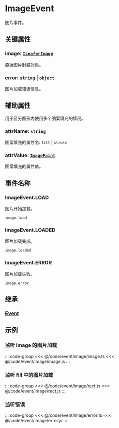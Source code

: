 # ImageEvent

图片事件。

## 关键属性

### image: [`ILeaferImage`](/api/interfaces/ILeaferImage.md)

原始图片封装对象。

### error: `string` | `object`

图片加载错误信息。

## 辅助属性

用于区分图形内使用多个图案填充的情况。

### attrName: `string`

图案填充的属性名: `fill` | `stroke`

### attrValue: [`ImagePaint`](/reference/property/paint/image.md)

图案填充的属性值。

## 事件名称

### ImageEvent.LOAD

图片开始加载。

`image.load`

### ImageEvent.LOADED

图片加载完成。

`image.loaded`

### ImageEvent.ERROR

图片加载失败。

`image.error`

## 继承

### [Event](./Event.md)

<!-- ## API

### [ImageEvent](/api/classes/LeaferEvent.md) -->

## 示例

### 监听 Image 的图片加载

::: code-group
<<< @/code/event/image/image.ts
<<< @/code/event/image/image.js
:::

### 监听 fill 中的图片加载

::: code-group
<<< @/code/event/image/rect.ts
<<< @/code/event/image/rect.js
:::

### 监听错误

::: code-group
<<< @/code/event/image/error.ts
<<< @/code/event/image/error.js
:::
